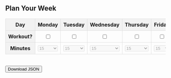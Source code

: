 
<html lang="en">

<head>
    <meta charset="UTF-8">
    <meta name="viewport" content="width=device-width, initial-scale=1.0">
    <title>Weekly Goals</title>
    <style>
    table {
        width: 100%;
        border-collapse: collapse;
        margin-top: 20px;
    }
    th, td {
        border: 1px solid #ddd;
        padding: 8px;
        text-align: center;
    }
    th {
        background-color: #f2f2f2;
    }
    .checkbox-col {
        text-align: center;
    }
    .minutes-col select {
        width: 100%;
    }
    #downloadBtn {
        margin-top: 20px;
    }
    </style>
</head>

<body>
<h2>Plan Your Week</h2>

<table>
    <thead>
        <tr>
            <th>Day</th>
            <th>Monday</th>
            <th>Tuesday</th>
            <th>Wednesday</th>
            <th>Thursday</th>
            <th>Friday</th>
            <th>Saturday</th>
            <th>Sunday</th>
        </tr>
    </thead>
    <tbody>
        <tr>
            <th>Workout?</th>
            <td class="checkbox-col"><input type="checkbox" id="mondayCheckbox"></td>
            <td class="checkbox-col"><input type="checkbox" id="tuesdayCheckbox"></td>
            <td class="checkbox-col"><input type="checkbox" id="wednesdayCheckbox"></td>
            <td class="checkbox-col"><input type="checkbox" id="thursdayCheckbox"></td>
            <td class="checkbox-col"><input type="checkbox" id="fridayCheckbox"></td>
            <td class="checkbox-col"><input type="checkbox" id="saturdayCheckbox"></td>
            <td class="checkbox-col"><input type="checkbox" id="sundayCheckbox"></td>
        </tr>
        <tr>
            <th>Minutes</th>
            <td class="minutes-col">
                <select id="mondaySelect" disabled>
                    <option value="15">15</option>
                    <option value="30">30</option>
                    <option value="45">45</option>
                    <option value="60">60</option>
                </select>
            </td>
            <td class="minutes-col">
                <select id="tuesdaySelect" disabled>
                    <option value="15">15</option>
                    <option value="30">30</option>
                    <option value="45">45</option>
                    <option value="60">60</option>
                </select>
            </td>
            <td class="minutes-col">
                <select id="wednesdaySelect" disabled>
                    <option value="15">15</option>
                    <option value="30">30</option>
                    <option value="45">45</option>
                    <option value="60">60</option>
                </select>
            </td>
            <td class="minutes-col">
                <select id="thursdaySelect" disabled>
                    <option value="15">15</option>
                    <option value="30">30</option>
                    <option value="45">45</option>
                    <option value="60">60</option>
                </select>
            </td>
            <td class="minutes-col">
                <select id="fridaySelect" disabled>
                    <option value="15">15</option>
                    <option value="30">30</option>
                    <option value="45">45</option>
                    <option value="60">60</option>
                </select>
            </td>
            <td class="minutes-col">
                <select id="saturdaySelect" disabled>
                    <option value="15">15</option>
                    <option value="30">30</option>
                    <option value="45">45</option>
                    <option value="60">60</option>
                </select>
            </td>
            <td class="minutes-col">
                <select id="sundaySelect" disabled>
                    <option value="15">15</option>
                    <option value="30">30</option>
                    <option value="45">45</option>
                    <option value="60">60</option>
                </select>
            </td>
        </tr>
    </tbody>
</table>

<button id="downloadBtn">Download JSON</button>

<script>
    // Add event listeners to checkboxes
    const checkboxes = document.querySelectorAll('input[type="checkbox"]');
    checkboxes.forEach(checkbox => {
        checkbox.addEventListener('change', function () {
            const correspondingSelect = document.getElementById(this.id.replace("Checkbox", "Select"));
            correspondingSelect.disabled = !this.checked;

            // Remove option "0" if checkbox is checked
            const optionZero = correspondingSelect.querySelector('option[value="0"]');
            if (optionZero) {
                optionZero.remove();
            } else if (!this.checked) {
                // Add option "0" back if checkbox is unchecked
                correspondingSelect.insertAdjacentHTML('beforeend', '<option value="0">0</option>');
            }
        });
    });

    // Add event listener to the download button
    document.getElementById('downloadBtn').addEventListener('click', function () {
        const data = {};
        checkboxes.forEach(checkbox => {
            const correspondingSelect = document.getElementById(checkbox.id.replace("Checkbox", "Select"));
            data[checkbox.id.replace("Checkbox", "")] = checkbox.checked;
            data[correspondingSelect.id.replace("Select", "") + "Minutes"] = checkbox.checked ? correspondingSelect.value : 0;
        });

        const jsonData = JSON.stringify(data, null, 2);

        // Create a Blob and create a download link
        const blob = new Blob([jsonData], { type: 'application/json' });
        const link = document.createElement('a');
        link.href = URL.createObjectURL(blob);
        link.download = 'weekly_plan.json';
        link.click();
    });
</script>
</body>

</html>